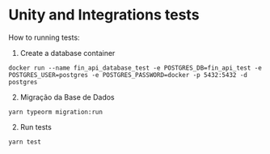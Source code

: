 # Unity and Integrations tests

How to running tests:

1. Create a database container

``docker run --name fin_api_database_test -e POSTGRES_DB=fin_api_test -e POSTGRES_USER=postgres -e POSTGRES_PASSWORD=docker -p 5432:5432 -d postgres``

2. Migração da Base de Dados

``yarn typeorm migration:run``

2. Run tests

``yarn test``